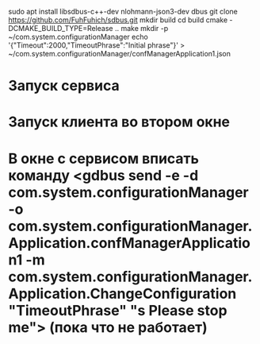 sudo apt install libsdbus-c++-dev nlohmann-json3-dev dbus
git clone https://github.com/FuhFuhich/sdbus.git
mkdir build
cd build
cmake -DCMAKE_BUILD_TYPE=Release ..
make
mkdir -p ~/com.system.configurationManager
echo '{"Timeout":2000,"TimeoutPhrase":"Initial phrase"}' > ~/com.system.configurationManager/confManagerApplication1.json
# Запуск сервиса
# Запуск клиента во втором окне
# В окне с сервисом вписать команду <gdbus send -e -d com.system.configurationManager -o com.system.configurationManager.Application.confManagerApplication1 -m com.system.configurationManager.Application.ChangeConfiguration "TimeoutPhrase" "s Please stop me"> (пока что не работает)
